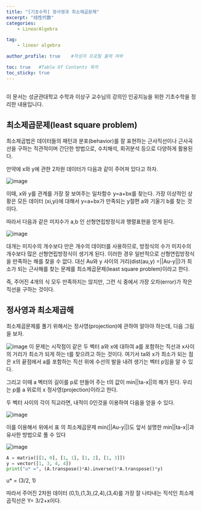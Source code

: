 ```yaml
---
title: "[기초수학] 정사영과 최소제곱문제"
excerpt: "线性代数"
categories:
    - LinearAlgebra

tag:
    - linear algebra

author_profile: true    #작성자 프로필 출력 여부

toc: true   #Table Of Contents 목차 
toc_sticky: true
---
```

##
이 문서는 성균관대학교 수학과 이상구 교수님의 강의인 인공지능을 위한 기초수학을 정리한 내용입니다.

## 최소제곱문제(least square problem)

최소제곱법은 데이터들의 패턴과 분포(behavior)를 잘 표현하는 근사직선이나 근사곡선을 구하는 직관적이며 간단한 방법으로, 수치해석, 회귀분석 등으로 다양하게 활용된다.

만약에 x와 y에 관한 2차원 데이터가 다음과 같이 주어져 있다고 하자.

![image](https://user-images.githubusercontent.com/81638919/141677260-12570bbe-00b4-40f1-b5f6-8fef6e97cfb7.png)

이때, x와 y를 관계를 가장 잘 보여주는 일차함수 y=a+bx를 찾는다. 가장 이상적인 상황은 모든 데이터 (xi,yi)에 대해서 y=a+bx가 만족되는 y절편 a와 기울기 b를 찾는 것이다.

따라서 다음과 같은 미지수가 a,b 인 선형연립방정식과 행렬표현을 얻게 된다.

![image](https://user-images.githubusercontent.com/81638919/141677305-8a3aa195-b6e3-4b10-a070-b858bcab48f3.png)

대개는 미지수의 개수보다 만은 개수의 데이터를 사용하므로, 방정식의 수가 미지수의 개수보다 많은 선형연립방정식이 생기게 된다. 이러한 경우 일반적으로 선형연립방정식을 만족하는 해를 찾을 수 없다. 대신 Au와 y 사이의 거리(dist(au,y) =||Au-y||)가 최소가 되는 근사해를 찾는 문제를 최소제곱문제(least square problem)이라고 한다.

즉, 주어진 4개의 식 모두 만족하지는 않지만, 그런 식 중에서 가장 오차(error)가 작은 직선을 구하는 것이다.

## 정사영과 최소제곱해

최소제곱문제를 풀기 위해서는 정사영(projection)에 관하여 알아야 하는데, 다음 그림을 보자.

![image](https://user-images.githubusercontent.com/81638919/141677579-693d31d7-7341-41a7-b801-c19a2fd0b633.png)
이 문제는 시작점이 같은 두 벡터 a와 x에 대하여 a를 포함하는 직선과 x사이의 거리가 최소가 되게 하는 t를 찾으려고 하는 것이다. 여기서 ta와 x가 최소가 되는 점은 x의 끝점에서 a를 포함하는 직선 위에 수선의 발을 내려 생기는 벡터 p임을 알 수 있다.

그리고 이때 a 벡터의 길이를 p로 만들어 주는 t의 값이 min||ta-x||의 해가 된다. 우리는 p를 a 위로의 x 정사영(projection)이라고 한다.

두 벡터 사이의 각이 직교라면, 내적이 0인것을 이용하여 다음을 얻을 수 있다.

![image](https://user-images.githubusercontent.com/81638919/141677586-154a9aae-e70d-4f84-ab5a-2a53464b6705.png)


이를 이용해서 위에서 표 의 최소제곱문제 min(||Au-y||)도 앞서 설명한 min||ta-x||과 유사한 방법으로 풀 수 있다

![image](https://user-images.githubusercontent.com/81638919/141677611-caa29093-8731-41e6-b3b9-72e32c5f2ae8.png)

```python
A = matrix([[1, 0], [1, 1], [1, 2], [1, 3]])
y = vector([1, 3, 4, 4])
print("u* =", (A.transpose()*A).inverse()*A.transpose()*y)
```
u* = (3/2, 1)

따라서 주어진 2차원 데이터 (0,1),(1,3),(2,4),(3,4)를 가장 잘 나타내는 직석인 최소제곱직선은
Y= 3/2+x이다.


